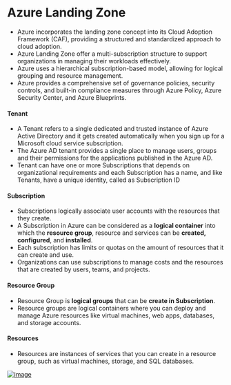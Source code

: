 # Azure Landing Zone
 - Azure incorporates the landing zone concept into its Cloud Adoption Framework (CAF), providing a structured and standardized approach to cloud adoption.
 - Azure Landing Zone offer a multi-subscription structure to support organizations in managing their workloads effectively.
 - Azure uses a hierarchical subscription-based model, allowing for logical grouping and resource management.
 - Azure provides a comprehensive set of governance policies, security controls, and built-in compliance measures through Azure Policy, Azure Security Center, and Azure Blueprints.

#### Tenant
 - A Tenant refers to a single dedicated and trusted instance of Azure Active Directory and it gets created automatically when you sign up for a Microsoft cloud service subscription.
 - The Azure AD tenant provides a single place to manage users, groups and their permissions for the applications published in the Azure AD.
 - Tenant can have one or more Subscriptions that depends on organizational requirements and each Subscription has a name, and like Tenants, have a unique identity, called as Subscription ID

#### Subscription
 - Subscriptions logically associate user accounts with the resources that they create.
 - A Subscription in Azure can be considered as a **logical container** into which the **resource group**, resource and services can be **created, configured**, and **installed**.
 - Each subscription has limits or quotas on the amount of resources that it can create and use.
 - Organizations can use subscriptions to manage costs and the resources that are created by users, teams, and projects.

#### Resource Group
 - Resource Group is **logical groups** that can be **create in Subscription**.
 - Resource groups are logical containers where you can deploy and manage Azure resources like virtual machines, web apps, databases, and storage accounts.


#### Resources
 - Resources are instances of services that you can create in a resource group, such as virtual machines, storage, and SQL databases.

[![image](https://github.com/user-attachments/assets/91736f87-6e1a-4b71-8ca7-97bada26b1bb)](https://github.com/mevasaroj/CLOUD/blob/main/Azure/Azure_Landing_Zone/Architect_Diagram/azure-MG-Sub-RG.png)


